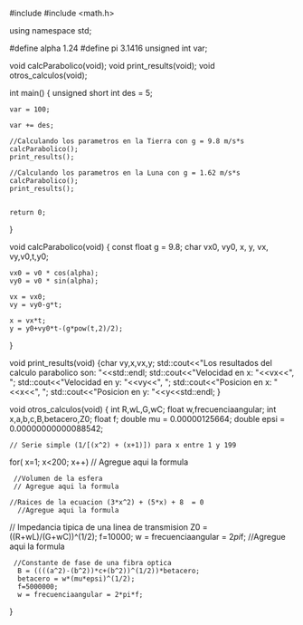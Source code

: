 #include <iostream>
#include <math.h>

using namespace std;

#define alpha 1.24
#define pi 3.1416
unsigned int var;

void calcParabolico(void);
void print_results(void);
void otros_calculos(void);


int main()
{
    unsigned short int des = 5;
    
    var = 100;

    var += des;

    //Calculando los parametros en la Tierra con g = 9.8 m/s*s
    calcParabolico();
    print_results();

    //Calculando los parametros en la Luna con g = 1.62 m/s*s
    calcParabolico();
    print_results();


    return 0;
}

void calcParabolico(void)
{
    const float g = 9.8;
    char vx0, vy0, x, y, vx, vy,v0,t,y0;
    

    vx0 = v0 * cos(alpha);
    vy0 = v0 * sin(alpha);

    vx = vx0;
    vy = vy0-g*t;

    x = vx*t;
    y = y0+vy0*t-(g*pow(t,2)/2);
}

void print_results(void)
{char vy,x,vx,y;
    std::cout<<"Los resultados del calculo parabolico son: "<<std::endl;
    std::cout<<"Velocidad en x: "<<vx<<", ";
    std::cout<<"Velocidad en y: "<<vy<<", ";
    std::cout<<"Posicion en x: "<<x<<", ";
    std::cout<<"Posicion en y: "<<y<<std::endl;
}

void otros_calculos(void)
{
    int R,wL,G,wC;
    float w,frecuenciaangular;
    int x,a,b,c,B,betacero,Z0;
    float f;
    double mu = 0.00000125664;
    double epsi = 0.00000000000088542;

    // Serie simple (1/[(x^2) + (x+1)]) para x entre 1 y 199
   for( x=1; x<200; x++)
       // Agregue aqui la formula

     //Volumen de la esfera 
     // Agregue aqui la formula

    //Raices de la ecuacion (3*x^2) + (5*x) + 8  = 0 
      //Agregue aqui la formula

   // Impedancia tipica de una linea de transmision
      Z0 = ((R+wL)/(G+wC))^(1/2);
      f=10000;
      w = frecuenciaangular = 2*pi*f; 
        //Agregue aqui la formula

     //Constante de fase de una fibra optica
      B = ((((a^2)-(b^2))*c+(b^2))^(1/2))*betacero;
      betacero = w*(mu*epsi)^(1/2);
      f=5000000;
      w = frecuenciaangular = 2*pi*f;
      

}
